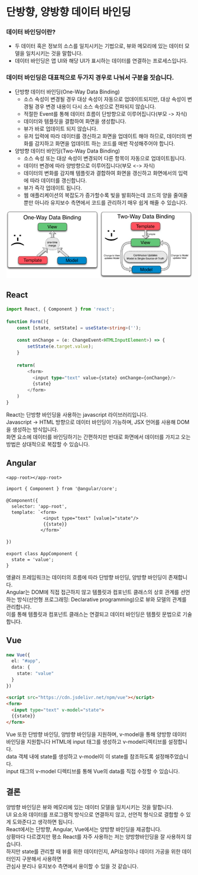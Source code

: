 # 단방향, 양방향 데이터 바인딩

### 데이터 바인딩이란?
- 두 데이터 혹은 정보의 소스를 일치시키는 기법으로, 뷰와 메모리에 있는 데이터 모델을 일치시키는 것을 말합니다.
- 데이터 바인딩은 앱 UI와 해당 UI가 표시하는 데이터를 연결하는 프로세스입니다.

### 데이터 바인딩은 대표적으로 두가지 경우로 나눠서 구분을 짓습니다.
- 단방향 데이터 바인딩(One-Way Data Binding)
    - 소스 속성이 변경될 경우 대상 속성이 자동으로 업데이트되지만, 대상 속성이 변경될 경우 변경 내용이 다시 소스 속성으로 전파되지 않습니다.
    - 적절한 Event를 통해 데이터 흐름이 단방향으로 이루어집니다(부모 -> 자식)
    - 데이터와 템플릿을 결합하여 화면을 생성합니다.
    - 뷰가 바로 업데이트 되지 않습니다.
    - 유저 입력에 따라 데이터를 갱신하고 화면을 업데이트 해야 하므로, 데이터의 변화를 감지하고 화면을 업데이트 하는 코드를 매번 작성해주어야 합니다.
- 양방향 데이터 바인딩(Two-Way Data Binding)
    - 소스 속성 또는 대상 속성이 변경되어 다른 항목이 자동으로 업데이트됩니다.
    - 데이터 변경에 따라 양방향으로 이루어집니다(부모 <-> 자식)
    - 데이터의 변화를 감지해 템플릿과 결합하여 화면을 갱신하고 화면에서의 입력에 따라 데이터를 갱신합니다.
    - 뷰가 즉각 업데이트 됩니다.
    - 웹 애플리케이션의 복잡도가 증가할수록 빛을 발휘하는데 코드의 양을 줄여줄 뿐만 아니라 유지보수 측면에서 코드를 관리하기 매우 쉽게 해줄 수 있습니다.

![web](../images/web/img.png)

## React
```typescript jsx
import React, { Component } from 'react';

function Form(){
    const [state, setState] = useState<string>('');
    
    const onChange = (e: ChangeEvent<HTMLInputElement>) => {
        setState(e.target.value);
    }
    
    return(
        <form>
          <input type="text" value={state} onChange={onChange}/>
          {state}
        </form>
    )
}
```
React는 단방향 바인딩을 사용하는 javascript 라이브러리입니다.   
Javascript -> HTML 방향으로 데이터 바인딩이 가능하며, JSX 언어를 사용해 DOM을 생성하는 방식입니다.   
화면 요소에 데이터를 바인딩하기는 간편하지만 반대로 화면에서 데이터를 가지고 오는 방법은 상대적으로 복잡할 수 있습니다.

## Angular

```angular2html
<app-root></app-root>
```

```angularjs
import { Component } from '@angular/core';

@Component({
  selector: 'app-root',
  template: `<form>
              <input type="text" [value]="state"/> 
              {{state}}
             </form>`
        
})

export class AppComponent {
  state = 'value';
}
```
앵귤러 프레임워크는 데이터의 흐름에 따라 단방향 바인딩, 양방향 바인딩이 존재합니다.   
Angular는 DOM에 직접 접근하지 않고 템플릿과 컴포넌트 클래스의 상호 관계를 선언하는 방식(선언형 프로그래밍: Declarative programming)으로 뷰와 모델의 관계를 관리합니다.    
이를 통해 템플릿과 컴포넌트 클래스는 연결되고 데이터 바인딩은 템플릿 문법으로 기술합니다.

## Vue
```typescript
new Vue({ 
  el: "#app", 
  data: {
    state: "value"
  }
})
```

```html
<script src="https://cdn.jsdelivr.net/npm/vue"></script>
<form>
  <input type="text" v-model="state">
  {{state}}
</form>
```
Vue 또한 단방향 바인딩, 양방향 바인딩을 지원하며, v-model을 통해 양방향 데이터 바인딩을 지원합니다
HTML에 input 태그를 생성하고 v-model디렉티브를 설정합니다.  
data 객체 내에 state를 생성하고 v-model이 이 state를 참조하도록 설정해주었습니다.   
input 태그의 v-model 디렉티브를 통해 Vue의 data를 직접 수정할 수 있습니다.

## 결론
양방향 바인딩은 뷰와 메모리에 있는 데이터 모델을 일치시키는 것을 말합니다.   
UI 요소와 데이터를 프로그램적 방식으로 연결하지 않고, 선언적 형식으로 결합할 수 있게 도와준다고 생각하면 됩니다.   
React에서는 단방향, Angular, Vue에서는 양방향 바인딩을 제공합니다.   
상황마다 다르겠지만 평소 React를 자주 사용하는 저는 양방향바인딩을 잘 사용하지 않습니다.   
하지만 state를 관리할 때 뷰를 위한 데이터인지, API요청이나 데이터 가공을 위한 데이터인지 구분해서 사용하면   
관심사 분리나 유지보수 측면에서 용이할 수 있을 것 같습니다.
